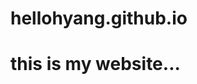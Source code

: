 # hellohyang.github.io
<h1>this is my website...</h1>
<body>
    <canvas id="canvas" width="800" height="800"></canvas>
    <script>
        // 获取canvas画布绘制上下文对象以及获取2d画笔对象
        let canvas = document.getElementById("canvas");
        let ctx = canvas.getContext("2d");
 
        function render() {
            ctx.clearRect(0, 0, 800, 600);
 
            ctx.save() // 存档
            ctx.translate(400, 300) // 平移
            ctx.rotate(-Math.PI / 2) // 旋转
 
            ctx.save() // 存档
            for (let i = 0; i < 12; i++) {
                // 绘制小时的刻度
                ctx.beginPath()
                ctx.moveTo(170, 0)
                ctx.lineTo(190, 0)
                ctx.strokeStyle = 'gray';
                ctx.lineWidth = 8
                ctx.stroke()
                ctx.closePath()
                ctx.rotate(2 * Math.PI / 12)
            }
            ctx.restore() // 恢复上一层坐标
            ctx.save() // 存档
            for (let i = 0; i < 60; i++) {
                // 绘制分钟的刻度
                ctx.beginPath()
                ctx.moveTo(180, 0)
                ctx.lineTo(190, 0)
                ctx.strokeStyle = 'gray';
                ctx.lineWidth = 2
                ctx.stroke()
                ctx.closePath()
                ctx.rotate(2 * Math.PI / 60)
            }
            ctx.restore() // 恢复上一层坐标
            ctx.save() // 存档
 
            // 获取当前时间
            let time = new Date();
            let hour = time.getHours();
            let min = time.getMinutes();
            let sec = time.getSeconds();
            hour = hour >= 12 ? hour - 12 : hour; // 12小时制
            // 绘制时针
            ctx.rotate(2 * Math.PI / 12 * hour + 2 * Math.PI / 12 / 60 * min + 2 * Math.PI / 12 / 60 / 60 * sec)
            ctx.beginPath()
            ctx.moveTo(-15, 0)
            ctx.lineTo(110, 0)
            ctx.strokeStyle = '#333';
            ctx.lineWidth = 8
            ctx.stroke()
            ctx.closePath()
            ctx.restore() // 恢复上一层坐标
            ctx.save() // 存档
            // 绘制分针
            ctx.rotate(2 * Math.PI / 60 * min + 2 * Math.PI / 60 / 60 * sec)
            ctx.beginPath()
            ctx.moveTo(-20, 0)
            ctx.lineTo(130, 0)
            ctx.strokeStyle = '#888';
            ctx.lineWidth = 4
            ctx.stroke()
            ctx.closePath()
            ctx.restore() // 恢复上一层坐标
            ctx.save() // 存档
            // 绘制秒针
            ctx.rotate(2 * Math.PI / 60 * sec)
            ctx.beginPath()
            ctx.moveTo(-30, 0)
            ctx.lineTo(190, 0)
            ctx.strokeStyle = 'red';
            ctx.lineWidth = 2
            ctx.stroke()
            ctx.closePath()
            ctx.restore() // 恢复上一层坐标
 
            ctx.restore() // 恢复上一层坐标
            requestAnimationFrame(render)
        }
        render()
    </script>
</body>
